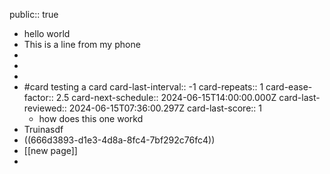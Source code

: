 public:: true

- hello world
- This is a line from my phone
-
-
-
- #card testing a card
  card-last-interval:: -1
  card-repeats:: 1
  card-ease-factor:: 2.5
  card-next-schedule:: 2024-06-15T14:00:00.000Z
  card-last-reviewed:: 2024-06-15T07:36:00.297Z
  card-last-score:: 1
	- how does this one workd
- Truinasdf
- ((666d3893-d1e3-4d8a-8fc4-7bf292c76fc4))
- [[new page]]
-
